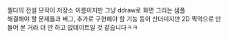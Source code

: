 젤다의 전설 모작이 저장소 이름이지만 그냥 ddraw로 화면 그리는 샘플 <br>
해결해야 할 문제들과 버그, 추가로 구현해야 할 기능 등이 산더미지만 2D 찍먹으로 만들어 본 거라 더 안 하고 없데이트일 것 같습니다ㅋㅋ
